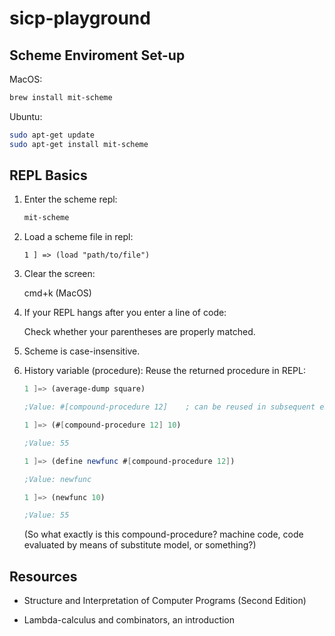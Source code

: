 # sicp-playground

## Scheme Enviroment Set-up

MacOS:

```bash
brew install mit-scheme
```

Ubuntu:

```bash
sudo apt-get update 
sudo apt-get install mit-scheme
```

## REPL Basics

1. Enter the scheme repl:

    ```bash
    mit-scheme
    ```

2. Load a scheme file in repl:

    ```
    1 ] => (load "path/to/file")
    ```

3. Clear the screen: 

    cmd+k (MacOS)

<!-- 4. You don't have to RESTART if enter an illegal statement in REPL.  
    
    You can keep going despite the error. -->

4. If your REPL hangs after you enter a line of code: 
    
    Check whether your parentheses are properly matched.

5. Scheme is case-insensitive.

6. History variable (procedure): Reuse the returned procedure in REPL:

    ```scheme
    1 ]=> (average-dump square)

    ;Value: #[compound-procedure 12]    ; can be reused in subsequent expressions, like history variable `$1` in gdb

    1 ]=> (#[compound-procedure 12] 10)

    ;Value: 55

    1 ]=> (define newfunc #[compound-procedure 12])     

    ;Value: newfunc

    1 ]=> (newfunc 10)

    ;Value: 55
    ```

    (So what exactly is this compound-procedure? machine code, code evaluated by means of substitute model, or something?)


## Resources 

- Structure and Interpretation of Computer Programs (Second Edition)

- Lambda-calculus and combinators, an introduction



